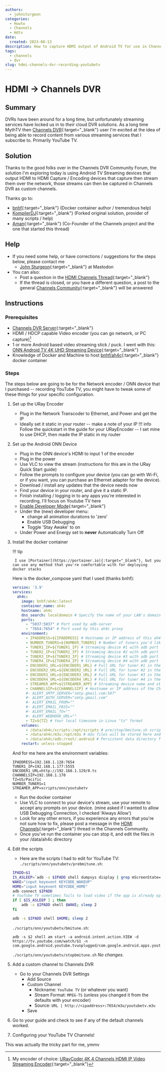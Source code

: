 ```yaml
---
authors:
  - johnsturgeon
categories:
  - Howto
  - Channels
  - Hdtv
date:
  created: 2023-08-13
description: How to capture HDMI output of Android TV for use in Channels DVR
tags:
  - channels
  - dvr
slug: hdmi-channels-dvr-recording-youtubetv
---
```


# HDMI -> Channels DVR

## Summary

DVRs have been around for a long time, but unfortunately streaming services have locked us in to 
*their* cloud DVR solutions.  As a long time MythTV then [Channels DVR](https://getchannels.com){:target="_blank"}
user I'm excited at the idea of being able to record content from various streaming services 
that I subscribe to.  Primarily YouTube TV. 

<!-- more -->

## Solution

Thanks to the good folks over in the Channels DVR Community Forum, the solution I'm exploring today is using Android TV Streaming devices that output HDMI to HDMI Capture / Encoding devices that capture then stream them over the network, those streams can then be captured in Channels DVR as custom channels.

Thanks go to:

  * [bnhf](https://community.getchannels.com/u/bnhf){:target="_blank"} (Docker container author / tremendous help)
  * [KompilerDJ](https://community.getchannels.com/u/KompilerDJ){:target="_blank"} (Forked original solution, provider of many scripts / help)
  * [Aman](https://community.getchannels.com/u/tmm1){:target="_blank"} (Co-Founder of the Channels project and the one that started this thread)

## Help

* If you need some help, or have corrections / suggestions for the steps below, please contact me
    * [John Sturgeon](https://community.getchannels.com/u/johnofcamas){:target="_blank"} at Mastodon
* You can also:
    * Post a question in the [HDMI Channels Thread](https://community.getchannels.com/t/hdmi-for-channels/36302){:target="_blank"}
    * If the thread is closed, or you have a different question, a post to the general [Channels Community](https://community.getchannels.com/){:target="_blank"} will be answered

## Instructions

### Prerequisites

* [Channels DVR Server](https://getchannels.com){:target="_blank"}
* HDMI / HDCP capable Video encoder (you can go network, or PC capture)[^1]
* 1 or more Android based video streaming stick / puck.
  I went with this:
  [ONN Android TV 4K UHD Streaming Device](https://www.amazon.com/gp/product/B0B75QMC7X){:target="_blank"}
* Knowledge of Docker and Machine to host [bnhf/ah4c](https://hub.docker.com/r/bnhf/ah4c){:target="_blank"} docker 
  container

### Steps

The steps below are going to be for the Network encoder / ONN device that I purchased -- recording YouTube TV, you might have to tweak some of these things for your specific configuration.

1. Set up the URay Encoder
    * Plug in the Network Transcoder to Ethernet, and Power and get the IP
    * Ideally set it static in your router -- make a note of your IP
    !!! info 
        Follow the quickstart in the guide for your URayEncoder -- I set mine to use DHCP, then made 
        the IP static in my router
     
2. Set up the Android ONN Device
     * Plug in the ONN device's HDMI to input 1 of the encoder
     * Plug in the power
     * Use VLC to view the stream (instructions for this are in the URay Quick Start guide)
     * Follow the prompts to configure your device (you can go with Wi-Fi, or if you want, you can 
       purchase an Ethernet adapter for the device).
     * Download / install any updates that the device needs now
     * Find your device in your router, and give it a static IP.
     * Finish installing / logging in to any apps you're interested in recording, I'll focus on 
       Youtube TV here
     * [Enable Developer Mode](https://developer.android.com/training/tv/start/start#:~:text=On%20your%20TV%20device%2C%20navigate,Return%20to%20Settings.){:target="_blank"}
     * Under the (new) developer menu:
       * change all animation durations to 'zero'
       * Enable USB Debugging
       * Toggle 'Stay Awake' to on
     * Under Power and Energy set to **never** Automatically Turn Off

3. Install the docker container

    !!! tip

        I use [Portainer](https://portainer.io){:target="_blank"}, but you can use any method that you're comfortable with for deploying docker stacks

    Here is the docker_compose yaml that I used (thanks bnhf):

    ```yaml
    version: '3.9'
    services:
      ah4c:
        image: bnhf/ah4c:latest
        container_name: ah4c
        hostname: ah4c
        dns_search: localdomain # Specify the name of your LAN's domain, usually local or localdomain
        ports:
          - "5037:5037" # Port used by adb-server
          - "7654:7654" # Port used by this ah4c proxy
        environment:
          - IPADDRESS=${IPADDRESS} # Hostname or IP address of this ah4c extension to be used in M3U file (also add port number if not in M3U)
          - NUMBER_TUNERS=${NUMBER_TUNERS} # Number of tuners you'd like defined 1, 2, 3 or 4 supported
          - TUNER1_IP=${TUNER1_IP} # Streaming device #1 with adb port in the form hostname:port or ip:port
          - TUNER2_IP=${TUNER2_IP} # Streaming device #2 with adb port in the form hostname:port or ip:port
          - TUNER3_IP=${TUNER3_IP} # Streaming device #3 with adb port in the form hostname:port or ip:port
          - TUNER4_IP=${TUNER4_IP} # Streaming device #4 with adb port in the form hostname:port or ip:port
          - ENCODER1_URL=${ENCODER1_URL} # Full URL for tuner #1 in the form http://hostname/stream or http://ip/stream
          - ENCODER2_URL=${ENCODER2_URL} # Full URL for tuner #2 in the form http://hostname/stream or http://ip/stream
          - ENCODER3_URL=${ENCODER3_URL} # Full URL for tuner #3 in the form http://hostname/stream or http://ip/stream
          - ENCODER4_URL=${ENCODER4_URL} # Full URL for tuner #4 in the form http://hostname/stream or http://ip/stream
          - STREAMER_APP=${STREAMER_APP} # Streaming device name and streaming app you're using in the form scripts/streamer/app (use lowercase with slashes between as shown)
          - CHANNELSIP=${CHANNELSIP} # Hostname or IP address of the Channels DVR server itself
          #- ALERT_SMTP_SERVER="smtp.gmail.com:587"
          #- ALERT_AUTH_SERVER="smtp.gmail.com"
          #- ALERT_EMAIL_FROM=""
          #- ALERT_EMAIL_PASS=""
          #- ALERT_EMAIL_TO=""
          #- ALERT_WEBHOOK_URL=""
          - TZ=${TZ} # Your local timezone in Linux "tz" format
        volumes:
          - /data/ah4c/scripts:/opt/scripts # pre/stop/bmitune.sh scripts will be stored in this bound host directory under streamer/app
          - /data/ah4c/m3u:/opt/m3u # m3u files will be stored here and hosted at http://<hostname or ip>:7654/m3u for use in Channels DVR - Custom Channels settings
          - /data/ah4c/adb:/root/.android # Persistent data directory for adb keys
        restart: unless-stopped
    ```
   
    And for me here are the environment variables:
 
    ```.dotenv
    IPADDRESS=192.168.1.128:7654
    TUNER1_IP=192.168.1.177:5555
    ENCODER1_URL=http://192.168.1.129/0.ts
    CHANNELSIP=192.168.1.170
    TZ=US/Pacific
    NUMBER_TUNERS=1
    STREAMER_APP=scripts/onn/youtubetv
    ```
   
    * Run the docker container
    * Use VLC to connect to your device's stream, use your remote to accept any prompts on your device.  (mine asked if I wanted to allow USB Debugging Connection, I checked 'Always Allow')
    * Look for any other errors, if you experience any errors that you're not sure how to fix, please post a message in the [HDMI Channels](https://community.getchannels.com/t/hdmi-for-channels/36302){:target="_blank"} thread in the Channels Community.
    * Once you've run the container you can stop it, and edit the files in your /data/ah4c directory

4. Edit the scripts
    * Here are the scripts I had to edit for YouTube TV:
    `./scripts/onn/youtubetv/prebmitune.sh`:
    ```bash
    IPADD=$1
    IS_ASLEEP=`adb -s $IPADD shell dumpsys display | grep mScreenState=OFF`
    WAKE="input keyevent KEYCODE_WAKEUP"
    HOME="input keyevent KEYCODE_HOME"
    adb connect $IPADD
    # YouTube TV sometimes fails to load video if the app is already open when waking up from sleep.
    if [ $IS_ASLEEP ] ; then
        adb -s $IPADD shell $WAKE; sleep 2
    fi
    
    adb -s $IPADD shell $HOME; sleep 2    
    ```
    `./scripts/onn/youtubetv/bmitune.sh`:
    ```shell
    adb -s $2 shell am start -a android.intent.action.VIEW -d https://tv.youtube.com/watch/$1 -n com.google.android.youtube.tvunplugged/com.google.android.apps.youtube.tvunplugged.activity.MainActivity```
    ```
    `./scripts/onn/youtubetv/stopbmitune.sh` _No changes_.
    
5. Add a custom channel to Channels DVR
    * Go to your Channels DVR Settings
        * Add Source
        * Custom Channel
            * Nickname: `YouTube TV` (or whatever you want)
            * Stream Format: `MPEG-TS` (unless you changed it from the defaults with your encoder)
            * Source: `URL | http://<ipaddress>:7654/m3u/youtubetv.m3u`
        * Save
6. Go to your guide and check to see if any of the default channels worked.
7. Configuring your YouTube TV Channels!

This was actually the tricky part for me, ymmv

[^1]: My encoder of choice: [URayCoder 4K 4 Channels HDMI IP Video Streaming Encoder](https://www.amazon.com/URayCoder-Cost-Effective-Streaming-Broadcast-Transmitter/dp/B07TKMPCZH){:target="_blank"}